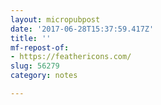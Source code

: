 ```yaml
---
layout: micropubpost
date: '2017-06-28T15:37:59.417Z'
title: ''
mf-repost-of:
- https://feathericons.com/
slug: 56279
category: notes

---
```

